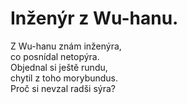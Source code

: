 # Inženýr z Wu-hanu.

Z Wu-hanu znám inženýra,  
co posnídal netopýra.  
Objednal si ještě rundu,  
chytil z toho morybundus.  
Proč si nevzal radši sýra?

